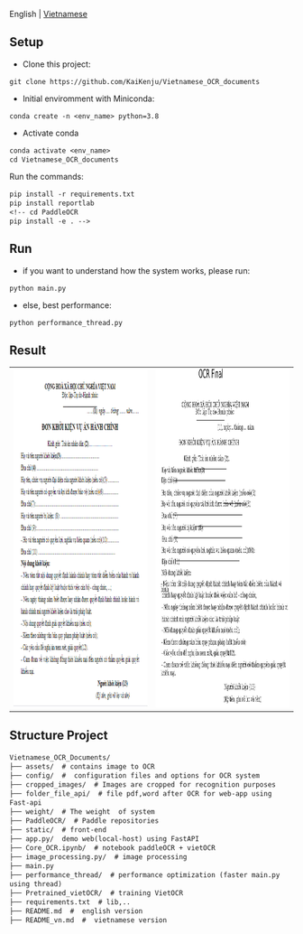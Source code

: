 English | [Vietnamese](README_vn.md)

## Setup

- Clone  this project:

```[bash]
git clone https://github.com/KaiKenju/Vietnamese_OCR_documents
```

- Initial enviromment with Miniconda:

```[bash]
conda create -n <env_name> python=3.8
```
- Activate conda
```[bash]
conda activate <env_name> 
cd Vietnamese_OCR_documents
```
Run the commands:
```[bash]
pip install -r requirements.txt
pip install reportlab
<!-- cd PaddleOCR
pip install -e . -->
```

## Run
* if you want to understand how the system works, please run:
```[bash]
python main.py
```
* else, best performance:
```[bash]
python performance_thread.py
```
## Result
<table>
  <tr>
    <td><img src="assets/don-khoi-kien-vu-an-hanh-chinh-9418.png" alt="don-khoi-kien-vu-an-hanh-chinh-9418" style="width: 800px; height: 600px;"></td>
    <td><img src="ocr_final_image_with_boxes.jpg" alt="ocr_final_image_with_boxes" style="width: 800px; height: 600px;"></td>
  </tr>
</table>

## Structure Project
```[bash]
Vietnamese_OCR_Documents/
├── assets/  # contains image to OCR
├── config/  #  configuration files and options for OCR system
├── cropped_images/  # Images are cropped for recognition purposes
├── folder_file_api/  # file pdf,word after OCR for web-app using Fast-api
├── weight/  # The weight  of system
├── PaddleOCR/  # Paddle repositories
├── static/  # front-end 
├── app.py/  demo web(local-host) using FastAPI 
├── Core_OCR.ipynb/  # notebook paddleOCR + vietOCR
├── image_processing.py/  # image processing
├── main.py 
├── performance_thread/  # performance optimization (faster main.py using thread)
├── Pretrained_vietOCR/  # training VietOCR
├── requirements.txt  # lib,..
├── README.md  #  english version
├── README_vn.md  #  vietnamese version
```
